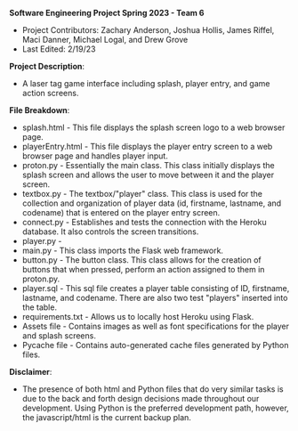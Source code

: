 **Software Engineering Project Spring 2023 - Team 6**
* Project Contributors: Zachary Anderson, Joshua Hollis, James Riffel, Maci Danner, Michael Logal, and Drew Grove
* Last Edited: 2/19/23

**Project Description**:
* A laser tag game interface including splash, player entry, and game action screens.

**File Breakdown**:
* splash.html - This file displays the splash screen logo to a web browser page.
* playerEntry.html - This file displays the player entry screen to a web browser page and handles player input.
* proton.py - Essentially the main class. This class initially displays the splash screen and allows the user to move between it and the player screen.
* textbox.py - The textbox/"player" class. This class is used for the collection and organization of player data (id, firstname, lastname, and codename) 
               that is entered on the player entry screen.
* connect.py - Establishes and tests the connection with the Heroku database. It also controls the screen transitions.
* player.py -
* main.py - This class imports the Flask web framework.
* button.py - The button class. This class allows for the creation of buttons that when pressed, perform an action assigned to them in proton.py.
* player.sql - This sql file creates a player table consisting of ID, firstname, lastname, and codename. There are also two test "players" inserted into the table.
* requirements.txt - Allows us to locally host Heroku using Flask.
* Assets file - Contains images as well as font specifications for the player and splash screens.
* Pycache file - Contains auto-generated cache files generated by Python files.

**Disclaimer**:
 * The presence of both html and Python files that do very similar tasks is due to the back and forth design decisions made throughout our development.
   Using Python is the preferred development path, however, the javascript/html is the current backup plan.
